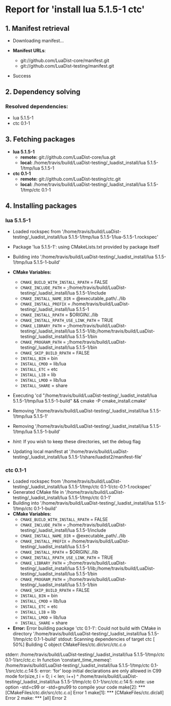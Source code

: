 # Report for 'install lua 5.1.5-1 ctc'


## 1. Manifest retrieval

- Downloading manifest...

- **Manifest URLs**:
    - git://github.com/LuaDist-core/manifest.git
    - git://github.com/LuaDist-testing/manifest.git
- Success

## 2. Dependency solving


### Resolved dependencies:
- lua 5.1.5-1
- ctc 0.1-1

## 3. Fetching packages

- **lua 5.1.5-1**
    - **remote:** git://github.com/LuaDist-core/lua.git
    - **local:** /home/travis/build/LuaDist-testing/_luadist_install/lua 5.1.5-1/tmp/lua 5.1.5-1
- **ctc 0.1-1**
    - **remote:** git://github.com/LuaDist-testing/ctc.git
    - **local:** /home/travis/build/LuaDist-testing/_luadist_install/lua 5.1.5-1/tmp/ctc 0.1-1

## 4. Installing packages


### lua 5.1.5-1
- Loaded rockspec from '/home/travis/build/LuaDist-testing/_luadist_install/lua 5.1.5-1/tmp/lua 5.1.5-1/lua-5.1.5-1.rockspec'
- Package 'lua 5.1.5-1': using CMakeLists.txt provided by package itself
- Building into '/home/travis/build/LuaDist-testing/_luadist_install/lua 5.1.5-1/tmp/lua 5.1.5-1-build'
- **CMake Variables:**
    - `CMAKE_BUILD_WITH_INSTALL_RPATH` = FALSE
    - `CMAKE_INCLUDE_PATH` = ;/home/travis/build/LuaDist-testing/_luadist_install/lua 5.1.5-1/include
    - `CMAKE_INSTALL_NAME_DIR` = @executable_path/../lib
    - `CMAKE_INSTALL_PREFIX` = /home/travis/build/LuaDist-testing/_luadist_install/lua 5.1.5-1
    - `CMAKE_INSTALL_RPATH` = $ORIGIN/../lib
    - `CMAKE_INSTALL_RPATH_USE_LINK_PATH` = TRUE
    - `CMAKE_LIBRARY_PATH` = ;/home/travis/build/LuaDist-testing/_luadist_install/lua 5.1.5-1/lib;/home/travis/build/LuaDist-testing/_luadist_install/lua 5.1.5-1/bin
    - `CMAKE_PROGRAM_PATH` = ;/home/travis/build/LuaDist-testing/_luadist_install/lua 5.1.5-1/bin
    - `CMAKE_SKIP_BUILD_RPATH` = FALSE
    - `INSTALL_BIN` = bin
    - `INSTALL_CMOD` = lib/lua
    - `INSTALL_ETC` = etc
    - `INSTALL_LIB` = lib
    - `INSTALL_LMOD` = lib/lua
    - `INSTALL_SHARE` = share
- Executing 'cd "/home/travis/build/LuaDist-testing/_luadist_install/lua 5.1.5-1/tmp/lua 5.1.5-1-build" && cmake -P cmake_install.cmake'
- Removing '/home/travis/build/LuaDist-testing/_luadist_install/lua 5.1.5-1/tmp/lua 5.1.5-1'
- Removing '/home/travis/build/LuaDist-testing/_luadist_install/lua 5.1.5-1/tmp/lua 5.1.5-1-build'

- *hint:* If you wish to keep these directories, set the debug flag
- Updating local manifest at '/home/travis/build/LuaDist-testing/_luadist_install/lua 5.1.5-1/share/luadist2/manifest-file'

### ctc 0.1-1
- Loaded rockspec from '/home/travis/build/LuaDist-testing/_luadist_install/lua 5.1.5-1/tmp/ctc 0.1-1/ctc-0.1-1.rockspec'
- Generated CMake file in '/home/travis/build/LuaDist-testing/_luadist_install/lua 5.1.5-1/tmp/ctc 0.1-1'
- Building into '/home/travis/build/LuaDist-testing/_luadist_install/lua 5.1.5-1/tmp/ctc 0.1-1-build'
- **CMake Variables:**
    - `CMAKE_BUILD_WITH_INSTALL_RPATH` = FALSE
    - `CMAKE_INCLUDE_PATH` = ;/home/travis/build/LuaDist-testing/_luadist_install/lua 5.1.5-1/include
    - `CMAKE_INSTALL_NAME_DIR` = @executable_path/../lib
    - `CMAKE_INSTALL_PREFIX` = /home/travis/build/LuaDist-testing/_luadist_install/lua 5.1.5-1
    - `CMAKE_INSTALL_RPATH` = $ORIGIN/../lib
    - `CMAKE_INSTALL_RPATH_USE_LINK_PATH` = TRUE
    - `CMAKE_LIBRARY_PATH` = ;/home/travis/build/LuaDist-testing/_luadist_install/lua 5.1.5-1/lib;/home/travis/build/LuaDist-testing/_luadist_install/lua 5.1.5-1/bin
    - `CMAKE_PROGRAM_PATH` = ;/home/travis/build/LuaDist-testing/_luadist_install/lua 5.1.5-1/bin
    - `CMAKE_SKIP_BUILD_RPATH` = FALSE
    - `INSTALL_BIN` = bin
    - `INSTALL_CMOD` = lib/lua
    - `INSTALL_ETC` = etc
    - `INSTALL_LIB` = lib
    - `INSTALL_LMOD` = lib/lua
    - `INSTALL_SHARE` = share
- **Error:** Error building package 'ctc 0.1-1': Could not build with CMake in directory '/home/travis/build/LuaDist-testing/_luadist_install/lua 5.1.5-1/tmp/ctc 0.1-1-build'
stdout:
Scanning dependencies of target ctc
[ 50%] Building C object CMakeFiles/ctc.dir/src/ctc.c.o

stderr:
/home/travis/build/LuaDist-testing/_luadist_install/lua 5.1.5-1/tmp/ctc 0.1-1/src/ctc.c: In function ‘constant_time_memeq’:
/home/travis/build/LuaDist-testing/_luadist_install/lua 5.1.5-1/tmp/ctc 0.1-1/src/ctc.c:14:5: error: ‘for’ loop initial declarations are only allowed in C99 mode
     for(size_t i = 0; i < len; i++)
     ^
/home/travis/build/LuaDist-testing/_luadist_install/lua 5.1.5-1/tmp/ctc 0.1-1/src/ctc.c:14:5: note: use option -std=c99 or -std=gnu99 to compile your code
make[2]: *** [CMakeFiles/ctc.dir/src/ctc.c.o] Error 1
make[1]: *** [CMakeFiles/ctc.dir/all] Error 2
make: *** [all] Error 2


